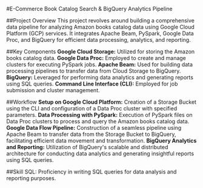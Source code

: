 #E-Commerce Book Catalog Search & BigQuery Analytics Pipeline

##Project Overview
This project revolves around building a comprehensive data pipeline for analyzing Amazon books catalog data using Google Cloud Platform (GCP) services. It integrates Apache Beam, PySpark, Google Data Proc, and BigQuery for efficient data processing, analytics, and reporting.

##Key Components
**Google Cloud Storage:** Utilized for storing the Amazon books catalog data.
**Google Data Proc:** Employed to create and manage clusters for executing PySpark jobs.
**Apache Beam:** Used for building data processing pipelines to transfer data from Cloud Storage to BigQuery.
**BigQuery:** Leveraged for performing data analytics and generating reports using SQL queries.
**Command Line Interface (CLI):** Employed for job submission and cluster management.

##Workflow
**Setup on Google Cloud Platform:** Creation of a Storage Bucket using the CLI and configuration of a Data Proc cluster with specified parameters.
**Data Processing with PySpark:** Execution of PySpark files on Data Proc clusters to process and query the Amazon books catalog data.
**Google Data Flow Pipeline:** Construction of a seamless pipeline using Apache Beam to transfer data from the Storage Bucket to BigQuery, facilitating efficient data movement and transformation.
**BigQuery Analytics and Reporting:** Utilization of BigQuery's scalable and distributed architecture for conducting data analytics and generating insightful reports using SQL queries.

##Skill
SQL: Proficiency in writing SQL queries for data analysis and reporting purposes.
